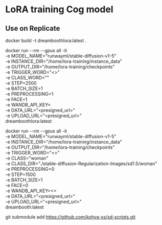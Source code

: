# LoRA training Cog model

## Use on Replicate

docker build -t dreamboothlora:latest .

docker run --rm --gpus all -it \
  -e MODEL_NAME="runwayml/stable-diffusion-v1-5" \
  -e INSTANCE_DIR="/home/lora-training/instance_data" \
  -e OUTPUT_DIR="/home/lora-training/checkpoints" \
  -e TRIGGER_WORD="<>" \
  -e CLASS_WORD="" \
  -e STEP=2500 \
  -e BATCH_SIZE=1 \
  -e PREPROCESSING=1 \
  -e FACE=1 \
  -e WANDB_API_KEY=<optional> \
  -e DATA_URL="<presigned_url>" \
  -e UPLOAD_URL="<presigned_url>" \
  dreamboothlora:latest 


docker run --rm --gpus all -it \
  -e MODEL_NAME="runwayml/stable-diffusion-v1-5" \
  -e INSTANCE_DIR="/home/lora-training/instance_data" \
  -e OUTPUT_DIR="/home/lora-training/checkpoints" \
  -e TRIGGER_WORD="<>" \
  -e CLASS="woman" \
  -e CLASS_DIR="./stable-diffusion-Regularization-Images/sd1.5/woman" \
  -e PREPROCESSING=0 \
  -e STEP=1500 \
  -e BATCH_SIZE=1 \
  -e FACE=0 \
  -e WANDB_API_KEY=<> \
  -e DATA_URL="<presigned_url>" \
  -e UPLOAD_URL="<presigned_url>" \
  dreambooth:latest


git submodule add https://github.com/kohya-ss/sd-scripts.git